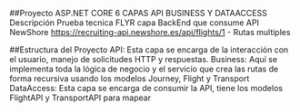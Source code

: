 ##Proyecto ASP.NET CORE 6 CAPAS API BUSINESS Y DATAACCESS
Descripción
Prueba tecnica FLYR capa BackEnd que consume API NewShore https://recruiting-api.newshore.es/api/flights/1 - Rutas multiples

##Estructura del Proyecto
API: Esta capa se encarga de la interacción con el usuario, manejo de solicitudes HTTP y respuestas.
Business: Aquí se implementa toda la lógica de negocio y el servicio que crea las rutas de forma recursiva usando los modelos Journey, Flight y Transport
DataAccess: Esta capa se encarga de consumir la API, tiene los modelos FlightAPI y TransportAPI para mapear 
